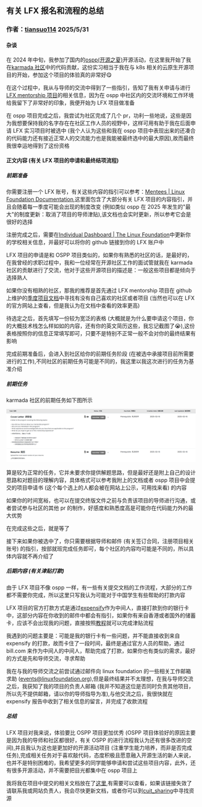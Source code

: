 ## 有关 LFX 报名和流程的总结

### 作者：[tiansuo114](https://github.com/tiansuo114)  2025/5/31

#### 杂谈

在 2024 年中旬，我参加了国内的[ospp(开源之夏)](https://summer-ospp.ac.cn/)开源活动，在这里我开始了我在[karmada 社区](https://github.com/karmada-io)中的代码贡献，这份实习相当于我在与 k8s 相关的云原生开源项目的开始，参加这个项目的体验真的非常好😋

在这个过程中，我从与导师的交流中得到了一些指引，告知了我有关申请与进行[LFX mentorship 项目](https://mentorship.lfx.linuxfoundation.org/#projects_all)的相关信息，因为在 ospp 中社区内的交流环境和工作环境给我留下了非常好的印象，我便开始为 LFX 项目做准备

在 ospp 项目完成之后，我尝试为社区完成了几个 pr，功利一些地说，这些是因为我想要保持我的名字存在在社区工作人员的视野中，这样可用有助于我在后面申请 LFX 实习项目时被选中 (我个人认为这些和我在 ospp 项目中表现出来的还凑合的代码能力还有接近正常人的交流能力也是我能被最终选中的最大原因),故而最终我很幸运地得到了这份资格

#### 正文内容 (有关 LFX 项目的申请和最终结项流程)

##### 前期准备

你需要注册一个 LFX 账号，有关这些内容的指引可以参考：[Mentees | Linux Foundation Documentation](https://docs.linuxfoundation.org/lfx/mentorship/mentees),这里面包含了大部分有关 LFX 项目的内容指引，并且会随着每一季度可能会出现的制度改变 (例如类似 ospp 在 2025 年发生的"最大"的制度更新：取消了项目的导师津贴),该文档也会实时更新，所以参考它会是很好的选择

注册完成之后，需要在[Individual Dashboard | The Linux Foundation](https://openprofile.dev/edit/profile)中更新你的学校相关信息，并最好可以将你的 github 链接到你的 LFX 账户中

LFX 项目的申请是和 OSPP 项目类似的，如果你有熟悉的社区的话，是最好的，在我曾经的求职过程中，我和一位经常在开源社区工作的面试管就我在 karmada 社区的贡献进行了交流，他对于这些开源项目的描述是：一般这些项目都是倾向于选择熟人

如果你没有相熟的社区，那我的推荐是首先通过 LFX mentorship 项目在 github 上维护的[季度项目文档](https://github.com/cncf/mentoring/tree/main/programs/lfx-mentorship)中寻找有没有自己喜欢的社区或者项目 (当然也可以在 LFX 的官方网站上查看，但是我认为在文档中查看的效率更高)

待选定之后，首先填写一份较为宽泛的表格 (大概就是为什么要申请这个项目，你的大概技术栈怎么样如如的内容，还有你的英文简历这些，我忘记截图了😭),这份表格按照你的信息正常填写即可，只要不是特别不正常一般不会对你的最终结果有影响

完成前期准备后，会进入到社区给你的前期任务阶段 (在被选中承接项目前所需要进行的工作),不同社区的前期任务可能是不同的，我这里以我这次进行的任务为基准介绍

##### 前期任务

karmada 社区的前期任务如下图所示

![image-20250531134501206](./image-20250531134501206.png)

算是较为正常的任务，它并未要求你提供解题思路，但是最好还是附上自己的设计思路和对题目的理解内容，具体格式可以参考我附上的文档或者 ospp 项目中会提交的项目申请书 (这个每个选上的人都会被在网站上公示，可用找来看) 的内容

如果你的时间宽裕，也可以在提交终版文件之前与负责该项目的导师进行沟通，或者尝试参与社区的其他 pr 的制作，好感度和熟悉度高是可能你在代码能力外的最大优势

在完成这些之后，就是等了

接下来如果你被选中了，你只需要根据导师和邮件 (有关签订合同，注册项目相关账号) 的指引，按部就班完成任务即可，每个社区的内容均可能是不同的，所以具体内容就不再介绍了

##### 后期内容 (有关津贴打款)

由于 LFX 项目不像 ospp 一样，有一些有关提交文档的工作流程，大部分的工作都不需要你完成，所以这里只写我认为可能对于中国学生有些帮助的打款内容

LFX 项目的官方打款方式是通过[expensify](www.expensify.com)作为中间人，直接打款到你的银行卡中，这部分内容在你收到的邮件中都会有指引，如果你有来自香港或者国外的储蓄卡，应该不会出现我的问题，直接按照[教程](https://docs.linuxfoundation.org/lfx/mentorship/mentees/submit-a-report-to-receive-a-mentorship-stipend)就可以完成津贴流程

我遇到的问题主要是：可能是我的银行卡有一些问题，并不能直接收到来自 expensify 的打款，故而卡住了一段时间，最终是通过官方人员的帮助，通过 bill.com 来作为中间人的中间人，帮助完成了打款，如果你也有类似的需求，最好的方式是先和导师交流，寻求帮助

我在与我的导师交流之前尝试通过邮件向 linux foundation 的一些相关工作邮箱求助 (events@linuxfoundation.org),但是最终结果并不太理想，在我与导师交流之后，我获知了我的项目的负责人邮箱 (我并不知道这位是否同时负责其他项目，所以先不提供邮箱，请以你的导师指导为准),与他交流之后，我很快就在 expensify 报告中收到了相关信息的留言，并完成了收款流程

##### 总结

LFX 项目对我来说，体验要比 OSPP 项目更加优秀 (OSPP 项目体验好的原因主要是因为我的导师和社区都很好，有关 OSPP 的进行流程我认为还有很多改进的空间),并且我认为这也是更加好的开源活动项目 (注重学生能力培养，而非是否完成任务),完成相关任务对于喜欢敲代码，态度积极且愿意融入开源生活的新人来说，也并不是特别困难的，我希望更多的同学能够申请和尝试这些项目内容，此外，还有很多开源活动，并不需要把目光都集中在 ospp 项目上

我将我在项目中提交的相关文档放在了[这里](https://github.com/tiansuo114/my-tools/tree/main/lfx),有需要可以查看，如果该链接失效了请联系我或网站负责人，我会尽快更新文档，或者你可以到[cuit_sharing](https://github.com/andream7/cuit_sharing)中寻找资源